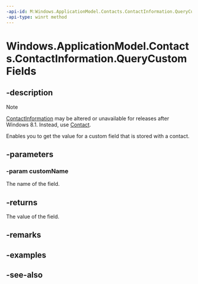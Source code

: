 ```yaml
---
-api-id: M:Windows.ApplicationModel.Contacts.ContactInformation.QueryCustomFields(System.String)
-api-type: winrt method
---
```


<!-- Method syntax
public Windows.Foundation.Collections.IVectorView<Windows.ApplicationModel.Contacts.ContactField> QueryCustomFields(System.String customName)
-->

# Windows.ApplicationModel.Contacts.ContactInformation.QueryCustomFields

## -description
> [!NOTE]
> [ContactInformation](contactinformation.md) may be altered or unavailable for releases after Windows 8.1. Instead, use [Contact](contact.md).

Enables you to get the value for a custom field that is stored with a contact.

## -parameters
### -param customName
The name of the field.

## -returns
The value of the field.

## -remarks

## -examples

## -see-also
